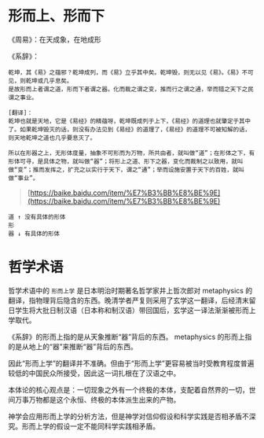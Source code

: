 # 

# 形而上、形而下

《周易》：在天成象，在地成形

《系辞》：

```
乾坤，其《易》之蕴邪？乾坤成列，而《易》立乎其中矣。乾坤毁，则无以见《易》。《易》不可见，则乾坤或几乎息矣。
是故形而上者谓之道，形而下者谓之器。化而裁之谓之变，推而行之谓之通，举而错之天下之民谓之事业。

[翻译]：
乾坤也就是天地，它是《易经》的精蕴呀，乾坤既成列于上下，《易经》的道理也就肇定于其中了。如果乾坤毁灭的话，则没有办法见到《易经》的道理了，《易经》的道理不可被知解的话，则天地乾坤之道也几乎要息灭了。

所以在形器之上，无形体度量，抽象不可形而为万物，所共由者，就叫做“道”；在形体之下，有形体可寻，是具体之物，就叫做“器”；将形上之道、形下之器，变化而裁制之以致用，就叫做“变”；推而发挥之，扩充之以实行于天下，谓之“通”；举而设施安置于天下的百姓，就叫做“事业”。
```

> [https://baike.baidu.com/item/%E7%B3%BB%E8%BE%9E](https://baike.baidu.com/item/%E7%B3%BB%E8%BE%9E)

```
道 ↑ 没有具体的形体
形
器 ↓ 有具体的形体
```

# 哲学术语

哲学术语中的 `形而上学` 是日本明治时期著名哲学家井上哲次郎对 metaphysics 的翻译，指物理背后隐含的东西。晚清学者严复则采用了玄学这一翻译，后经清末留日学生将大批日制汉语（日本称和制汉语）带回国后，玄学这一译法渐渐被形而上学取代。

《系辞》的形而上指的是从天象推断“器”背后的东西。 metaphysics 的形而上指的是从地上的“器”来推断“器”背后的东西。

因此“形而上学”的翻译并不准确。但由于“形而上学”更容易被当时受教育程度普遍较低的中国民众所接受，因此这一词扎根在了汉语之中。

本体论的核心观点是：一切现象之外有一个终极的本体，支配着自然界的一切，世间万事万物都是这个永恒、终极的本体派生出来的产物。

神学会应用形而上学的分析方法，但是神学对信仰假设和科学实践是否相矛盾不深究。形而上学的假设一定不能同科学实践相矛盾。



